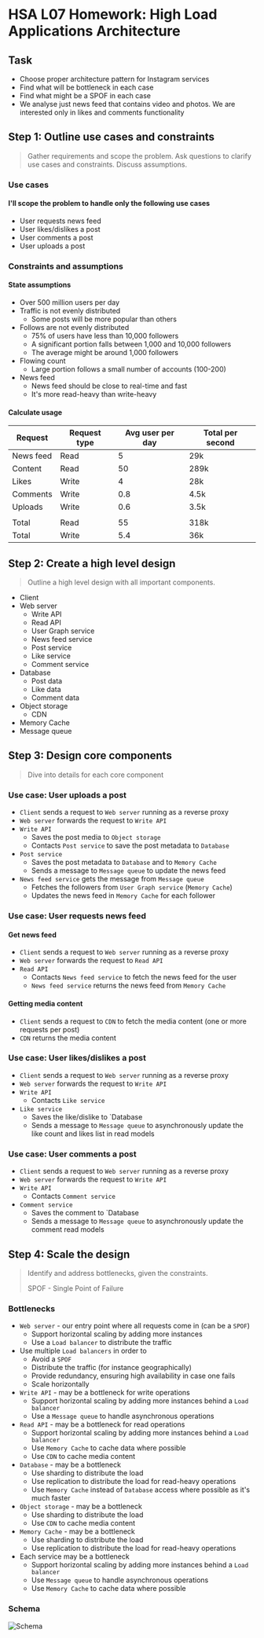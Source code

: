 # HSA L07 Homework: High Load Applications Architecture

## Task

- Choose proper architecture pattern for Instagram services
- Find what will be bottleneck in each case
- Find what might be a SPOF in each case 
- We analyse just news feed that contains video and photos. We are interested only in likes and comments functionality

## Step 1: Outline use cases and constraints
> Gather requirements and scope the problem. Ask questions to clarify use cases and constraints. Discuss assumptions.

### Use cases

#### I'll scope the problem to handle only the following use cases

- User requests news feed
- User likes/dislikes a post
- User comments a post
- User uploads a post

### Constraints and assumptions

#### State assumptions

- Over 500 million users per day
- Traffic is not evenly distributed
  - Some posts will be more popular than others
- Follows are not evenly distributed
  - 75% of users have less than 10,000 followers
  - A significant portion falls between 1,000 and 10,000 followers
  - The average might be around 1,000 followers
- Flowing count
  - Large portion follows a small number of accounts (100-200)
- News feed
  - News feed should be close to real-time and fast
  - It's more read-heavy than write-heavy

#### Calculate usage

| Request   | Request type | Avg user per day | Total per second |
|-----------|--------------|------------------|------------------|
| News feed | Read         | 5                | 29k              |
| Content   | Read         | 50               | 289k             |
| Likes     | Write        | 4                | 28k              |
| Comments  | Write        | 0.8              | 4.5k             |
| Uploads   | Write        | 0.6              | 3.5k             |
|           |              |                  |                  |
| Total     | Read         | 55               | 318k             |
| Total     | Write        | 5.4              | 36k              |

## Step 2: Create a high level design
> Outline a high level design with all important components.

- Client
- Web server
  - Write API
  - Read API
  - User Graph service
  - News feed service
  - Post service
  - Like service
  - Comment service
- Database
  - Post data
  - Like data
  - Comment data
- Object storage
    - CDN
- Memory Cache
- Message queue

## Step 3: Design core components
> Dive into details for each core component

### Use case: User uploads a post

- `Client` sends a request to `Web server` running as a reverse proxy
- `Web server` forwards the request to `Write API`
- `Write API`
  - Saves the post media to `Object storage`
  - Contacts `Post service` to save the post metadata to `Database`
- `Post service`
  - Saves the post metadata to `Database` and to `Memory Cache`
  - Sends a message to `Message queue` to update the news feed
- `News feed service` gets the message from `Message queue`
  - Fetches the followers from `User Graph service` (`Memory Cache`)
  - Updates the news feed in `Memory Cache` for each follower

### Use case: User requests news feed

#### Get news feed
- `Client` sends a request to `Web server` running as a reverse proxy
- `Web server` forwards the request to `Read API`
- `Read API`
  - Contacts `News feed service` to fetch the news feed for the user
  - `News feed service` returns the news feed from `Memory Cache`

#### Getting media content
- `Client` sends a request to `CDN` to fetch the media content (one or more requests per post)
- `CDN` returns the media content

### Use case: User likes/dislikes a post

- `Client` sends a request to `Web server` running as a reverse proxy
- `Web server` forwards the request to `Write API`
- `Write API`
  - Contacts `Like service`
- `Like service`
  - Saves the like/dislike to `Database
  - Sends a message to `Message queue` to asynchronously update the like count and likes list in read models

### Use case: User comments a post

- `Client` sends a request to `Web server` running as a reverse proxy
- `Web server` forwards the request to `Write API`
- `Write API`
  - Contacts `Comment service`
- `Comment service`
  - Saves the comment to `Database
  - Sends a message to `Message queue` to asynchronously update the comment read models

## Step 4: Scale the design

> Identify and address bottlenecks, given the constraints. 
> 
> SPOF - Single Point of Failure

### Bottlenecks

- `Web server` - our entry point where all requests come in (can be a `SPOF`)
  - Support horizontal scaling by adding more instances
  - Use a `Load balancer` to distribute the traffic
- Use multiple `Load balancers` in order to
  - Avoid a `SPOF`
  - Distribute the traffic (for instance geographically)
  - Provide redundancy, ensuring high availability in case one fails
  - Scale horizontally
- `Write API` - may be a bottleneck for write operations
  - Support horizontal scaling by adding more instances behind a `Load balancer`
  - Use a `Message queue` to handle asynchronous operations
- `Read API` - may be a bottleneck for read operations
  - Support horizontal scaling by adding more instances behind a `Load balancer`
  - Use `Memory Cache` to cache data where possible
  - Use `CDN` to cache media content
- `Database` - may be a bottleneck
  - Use sharding to distribute the load
  - Use replication to distribute the load for read-heavy operations
  - Use `Memory Cache` instead of `Database` access where possible as it's much faster
- `Object storage` - may be a bottleneck
  - Use sharding to distribute the load
  - Use `CDN` to cache media content
- `Memory Cache` - may be a bottleneck
  - Use sharding to distribute the load
  - Use replication to distribute the load for read-heavy operations
- Each service may be a bottleneck
  - Support horizontal scaling by adding more instances behind a `Load balancer`
  - Use `Message queue` to handle asynchronous operations
  - Use `Memory Cache` to cache data where possible

### Schema

![Schema](docs/schema.png)
